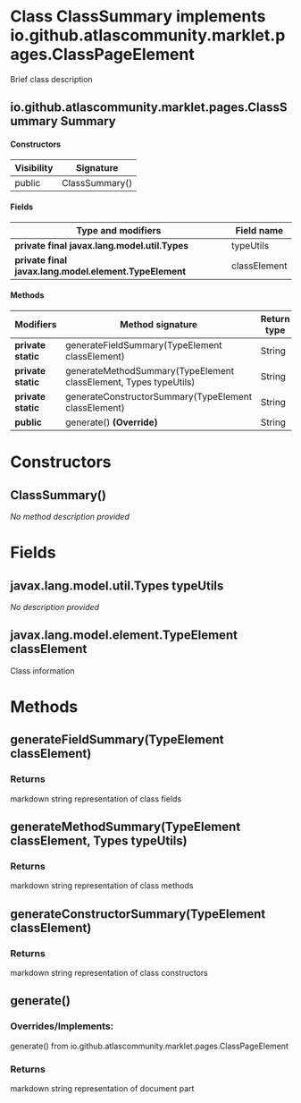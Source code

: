Class ClassSummary implements io.github.atlascommunity.marklet.pages.ClassPageElement
=====================================================================================
Brief class description

io.github.atlascommunity.marklet.pages.ClassSummary Summary
-------
#### Constructors
| Visibility | Signature      |
| ---------- | -------------- |
| public     | ClassSummary() |
#### Fields
| Type and modifiers                                     | Field name   |
| ------------------------------------------------------ | ------------ |
| **private final javax.lang.model.util.Types**          | typeUtils    |
| **private final javax.lang.model.element.TypeElement** | classElement |
#### Methods
| Modifiers          | Method signature                                                 | Return type |
| ------------------ | ---------------------------------------------------------------- | ----------- |
| **private static** | generateFieldSummary(TypeElement classElement)                   | String      |
| **private static** | generateMethodSummary(TypeElement classElement, Types typeUtils) | String      |
| **private static** | generateConstructorSummary(TypeElement classElement)             | String      |
| **public**         | generate() **(Override)**                                        | String      |

Constructors
============
ClassSummary()
--------------
*No method description provided*


Fields
======
javax.lang.model.util.Types typeUtils
-------------------------------------
*No description provided*


javax.lang.model.element.TypeElement classElement
-------------------------------------------------
Class information


Methods
=======
generateFieldSummary(TypeElement classElement)
----------------------------------------------


### Returns

markdown string representation of class fields


generateMethodSummary(TypeElement classElement, Types typeUtils)
----------------------------------------------------------------


### Returns

markdown string representation of class methods


generateConstructorSummary(TypeElement classElement)
----------------------------------------------------


### Returns

markdown string representation of class constructors


generate()
----------
### Overrides/Implements:
generate() from io.github.atlascommunity.marklet.pages.ClassPageElement



### Returns

markdown string representation of document part


